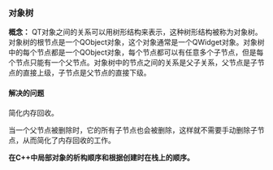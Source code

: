 ### 对象树

**概念：** QT对象之间的关系可以用树形结构来表示，这种树形结构被称为对象树。对象树的根节点是一个QObject对象，这个对象通常是一个QWidget对象。对象树中的每个节点都是一个QObject对象，每个节点都可以有任意多个子节点，但是每个节点只能有一个父节点。对象树中的节点之间的关系是父子关系，父节点是子节点的直接上级，子节点是父节点的直接下级。

#### 解决的问题
简化内存回收。

当一个父节点被删除时，它的所有子节点也会被删除，这样就不需要手动删除子节点，从而简化了内存回收的工作。

**在C++中局部对象的析构顺序和根据创建时在栈上的顺序。**
